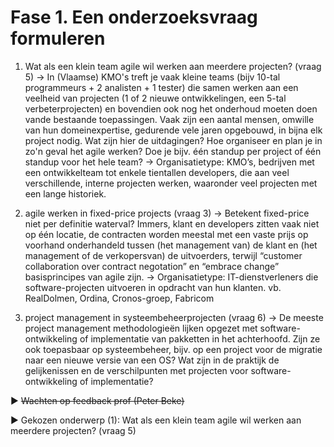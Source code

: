 # Fase 1. Een onderzoeksvraag formuleren

1. Wat als een klein team agile wil werken aan meerdere projecten? (vraag 5)
   → In (Vlaamse) KMO's treft je vaak kleine teams (bijv 10-tal programmeurs + 2 analisten + 1 tester) die samen werken aan een veelheid van projecten (1 of 2 nieuwe ontwikkelingen, een 5-tal verbeterprojecten) en bovendien ook nog het onderhoud moeten doen vande bestaande toepassingen. Vaak zijn een aantal mensen, omwille van hun domeinexpertise, gedurende vele jaren opgebouwd, in bijna elk project nodig. Wat zijn hier de uitdagingen? Hoe organiseer en plan je in zo'n geval het agile werken? Doe je bijv. één standup per project of één standup voor het hele team?
   → Organisatietype:  KMO’s, bedrijven met een ontwikkelteam tot enkele tientallen developers, die aan veel verschillende, interne projecten werken, waaronder veel projecten met een lange historiek.

2. agile werken in fixed-price projects (vraag 3)
   → Betekent fixed-price niet per definitie waterval? Immers, klant en developers zitten vaak niet op één locatie, de contracten worden meestal met een vaste prijs op voorhand onderhandeld tussen (het management van) de klant en (het management of de verkopersvan) de uitvoerders, terwijl “customer collaboration over contract negotation” en “embrace change” basisprincipes van agile zijn.
   → Organisatietype: IT-dienstverleners die software-projecten uitvoeren in opdracht van hun klanten. vb. RealDolmen, Ordina, Cronos-groep, Fabricom

3. project management in systeembeheerprojecten (vraag 6)
   → De meeste project management methodologieën lijken opgezet met software-ontwikkeling of implementatie van pakketten in het achterhoofd. Zijn ze ook toepasbaar op systeembeheer, bijv. op een project voor de migratie naar een nieuwe versie van een OS? Wat zijn in de praktijk de gelijkenissen en de verschilpunten met projecten voor software-ontwikkeling of implementatie?

► ~~Wachten op feedback prof (Peter Beke)~~

► Gekozen onderwerp (1):  Wat als een klein team agile wil werken aan meerdere projecten? (vraag 5)
